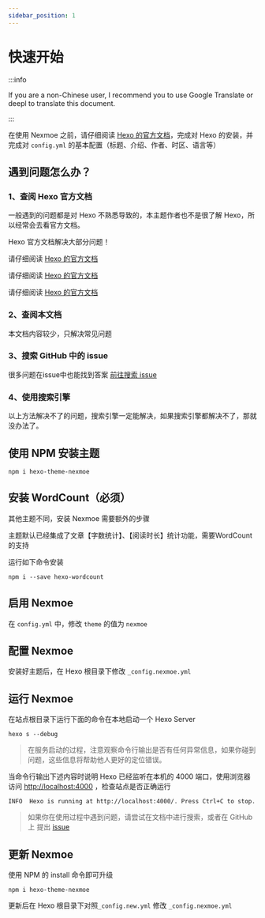 ```yaml
---
sidebar_position: 1
---
```


# 快速开始

:::info

If you are a non-Chinese user, I recommend you to use Google Translate or deepl to translate this document.

:::

在使用 Nexmoe 之前，请仔细阅读 [Hexo 的官方文档](https://hexo.io/zh-cn/docs/)，完成对 Hexo 的安装，并完成对 `config.yml` 的基本配置（标题、介绍、作者、时区、语言等）

## 遇到问题怎么办？

### 1、查阅 Hexo 官方文档

一般遇到的问题都是对 Hexo 不熟悉导致的，本主题作者也不是很了解 Hexo，所以经常会去看官方文档。

Hexo 官方文档解决大部分问题！

请仔细阅读 [Hexo 的官方文档](https://hexo.io/zh-cn/docs/)

请仔细阅读 [Hexo 的官方文档](https://hexo.io/zh-cn/docs/)

请仔细阅读 [Hexo 的官方文档](https://hexo.io/zh-cn/docs/)

### 2、查阅本文档

本文档内容较少，只解决常见问题

### 3、搜索 GitHub 中的 issue

很多问题在issue中也能找到答案 [前往搜索 issue](https://github.com/theme-nexmoe/hexo-theme-nexmoe/issues)

### 4、使用搜索引擎

以上方法解决不了的问题，搜索引擎一定能解决，如果搜索引擎都解决不了，那就没办法了。



## 使用 NPM 安装主题



```
npm i hexo-theme-nexmoe
```

## 安装 WordCount（必须）

其他主题不同，安装 Nexmoe 需要额外的步骤

主题默认已经集成了文章【字数统计】、【阅读时长】统计功能，需要WordCount的支持

运行如下命令安装



```
npm i --save hexo-wordcount
```

## 启用 Nexmoe

在 `config.yml` 中，修改 `theme` 的值为 `nexmoe`

## 配置 Nexmoe

安装好主题后，在 Hexo 根目录下修改 `_config.nexmoe.yml` 

## 运行 Nexmoe

在站点根目录下运行下面的命令在本地启动一个 Hexo Server



```
hexo s --debug
```

> 在服务启动的过程，注意观察命令行输出是否有任何异常信息，如果你碰到问题，这些信息将帮助他人更好的定位错误。

当命令行输出下述内容时说明 Hexo 已经监听在本机的 4000 端口，使用浏览器访问 [http://localhost:4000](http://localhost:4000/) ，检查站点是否正确运行



```
INFO  Hexo is running at http://localhost:4000/. Press Ctrl+C to stop.
```

> 如果你在使用过程中遇到问题，请尝试在文档中进行搜索，或者在 GitHub 上 提出 [issue](https://github.com/nexmoe/hexo-theme-nexmoe/issues/new)

## 更新 Nexmoe

使用 NPM 的 install 命令即可升级



```
npm i hexo-theme-nexmoe
```

更新后在 Hexo 根目录下对照`_config.new.yml` 修改 `_config.nexmoe.yml` 
